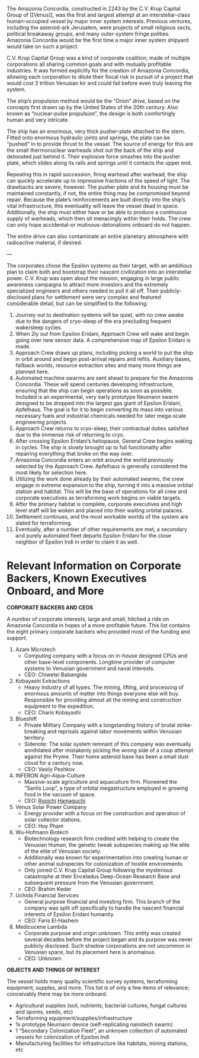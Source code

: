 The Amazonia Concordia, constructed in 2243 by the C.V. Krup Capital Group of [[Venus]], was the first and largest attempt at an interstellar-class human-occupied vessel by major inner system interests. Previous ventures, including the asteroid-ark Jerusalem, were projects of small religious sects, political breakaway groups, and many outer-system fringe polities. Amazonia Concordia would be the first time a major inner system shipyard would take on such a project. 

C.V. Krup Capital Group was a kind of corporate coalition; made of multiple corporations all sharing common goals and with mutually profitable industries. It was formed explicitly for the creation of Amazonia Concordia, allowing each corporation to dilute their fiscal risk in pursuit of a project that would cost 3 trillion Venusian kir and could fail before even truly leaving the system.

The ship’s propulsion method would be the “Orion” drive, based on the concepts first drawn up by the United States of the 20th century. Also known as “nuclear-pulse propulsion”, the design is both comfortingly human and very intricate. 

The ship has an enormous, very thick pusher-plate attached to the stern. Fitted onto enormous hydraulic joints and springs, the plate can be “pushed” in to provide thrust to the vessel. The source of energy for this are the small thermonuclear warheads shot out the back of the ship and detonated just behind it. Their explosive force smashes into the pusher plate, which slides along its rails and springs until it contacts the upper end. 

Repeating this in rapid succession, firing warhead after warhead, the ship can quickly accelerate up to impressive fractions of the speed of light. The drawbacks are severe, however. The pusher plate and its housing must be maintained constantly, if not, the entire thing may be compromised beyond repair. Because the plate’s reinforcements are built directly into the ship’s vital infrastructure, this eventuality will leave the vessel dead in space. Additionally, the ship must either have or be able to produce a continuous supply of warheads, which then sit menacingly within their holds. The crew can only hope accidental-or mutinous-detonations onboard do not happen. 

The entire drive can also contaminate an entire planetary atmosphere with radioactive material, if desired.

—

The corporates chose the Epsilon systems as their target, with an ambitious plan to claim both and bootstrap their nascent civilization into an interstellar power. C.V. Krup was open about the mission, engaging in large public awareness campaigns to attract more investors and the extremely specialized engineers and others needed to pull it all off. Their publicly-disclosed plans for settlement were very complex and featured considerable detail, but can be simplified to the following:

1. Journey out to destination systems will be quiet, with no crew awake due to the dangers of cryo-sleep of the era precluding frequent wake/sleep cycles. 
2. When 2ly out from Epsilon Eridani, Approach Crew will wake and begin going over new sensor data. A comprehensive map of Epsilon Eridani is made. 
3. Approach Crew draws up plans, including picking a world to put the ship in orbit around and begin post-arrival repairs and refits. Auxiliary bases, fallback worlds, resource extraction sites and many more things are planned here. 
4. Automated machine swarms are sent ahead to prepare for the Amazonia Concordia. These will spend centuries developing infrastructure, ensuring that the ship can begin operations as soon as possible. Included is an experimental, very early prototype Neumann swarm designed to be dropped into the largest gas giant of Epsilon Eridani, Apfelhaus. The goal is for it to begin converting its mass into various necessary fuels and industrial chemicals needed for later mega-scale engineering projects. 
5. Approach Crew returns to cryo-sleep, their contractual duties satisfied due to the immense risk of returning to cryo. 
6. After crossing Epsilon Eridani’s heliopause, General Crew begins waking in cycles. The ship is slowly brought up to full functionality after repairing everything that broke on the way over. 
7. Amazonia Concordia enters an orbit around the world previously selected by the Approach Crew. Apfelhaus is generally considered the most likely for selection here.
8. Utilizing the work done already by their automated swarms, the crew engage in extreme expansion to the ship, turning it into a massive orbital station and habitat. This will be the base of operations for all crew and corporate executives as terraforming work begins on viable targets. 
9. After the primary habitat is complete, corporate executives and high level staff will be woken and placed into their waiting orbital palaces. 
10. Settlement continues, and the most workable worlds of the system are slated for terraforming.
11. Eventually, after a number of other requirements are met, a secondary and purely automated fleet departs Epsilon Eridani for the close neighbor of Epsilon Indi in order to claim it as well.

# Relevant Information on Corporate Backers, Known Executives Onboard, and More
**CORPORATE BACKERS AND CEOS**

A number of corporate interests, large and small, hitched a ride on Amazonia Concordia in hopes of a more profitable future. This list contains the eight primary corporate backers who provided most of the funding and support.

1. Azam Microtech
	- Computing company with a focus on in-house designed CPUs and other base-level components. Longtime provider of computer systems to Venusian government and naval interests.
	- CEO: Chiwetei Babangida 
2. Kobayashi Extractions   
	- Heavy industry of all types. The mining, lifting, and processing of enormous amounts of matter into things everyone else will buy. Responsible for providing almost all the mining and construction equipment to the expedition. 
	- CEO: Charis Kobayashi
3. Blueshift
	- Private Military Company with a longstanding history of brutal strike-breaking and reprisals against labor movements within Venusian territory. 
	- Sidenote: The solar system remnant of this company was eventually annihilated after mistakenly picking the wrong side of a coup attempt against the Pryme. Their home asteroid base has been a small dust cloud for a century now. 
    - CEO: Vasily Peshkov
4. INFERON Agri-Aqua-Culture 
	- Massive-scale agriculture and aquaculture firm. Pioneered the “Sanlis Loop”, a type of orbital megastructure employed in growing food in the vacuum of space. 
	- CEO: [Ryoichi](https://www.behindthename.com/name/ryoichi) [Hamaguchi](https://surnames.behindthename.com/name/hamaguchi)
5. Venus Solar Power Company 
	- Energy provider with a focus on the construction and operation of solar collector stations. 
	- CEO: Huy Phạm
6. Wu-Hofmann Biotech 
	- Biotechnology research firm credited with helping to create the Venusian Human, the genetic tweak subspecies making up the elite of the elite of Venusian society. 
	- Additionally was known for experimentation into creating human or other animal subspecies for colonization of hostile environments. 
	- Only joined C.V. Krup Capital Group following the mysterious catastrophe at their Enceladus Deep-Ocean Research Base and subsequent pressure from the Venusian government. 
	- CEO: Brahim Keder
7. Uchida Financial Services 
	- General purpose financial and investing firm. This branch of the company was split off specifically to handle the nascent financial interests of Epsilon Eridani humanity. 
	- CEO: Faris El-Hashem
8. Medicocene Lambda 
	- Corporate purpose and origin unknown. This entity was created several decades before the project began and its purpose was never publicly disclosed. Such shadow corporations are not uncommon in Venusian space, but its placement here is anomalous. 
	- CEO: Unknown

**OBJECTS AND THINGS OF INTEREST**

The vessel holds many quality scientific survey systems, terraforming equipment, supples, and more. This list is of only a few items of relevance; conceivably there may be more onboard. 

- Agricultural supplies (soil, nutrients, bacterial cultures, fungal cultures and spores, seeds, etc)    
- Terraforming equipment/supplies/infrastructure
- 1x prototype Neumann device (self-replicating nanotech swarm)
- 1 “Secondary Colonization Fleet”, an unknown collection of automated vessels for colonization of Epsilon Indi
- Manufacturing facilities for infrastructure like habitats, mining stations, etc
